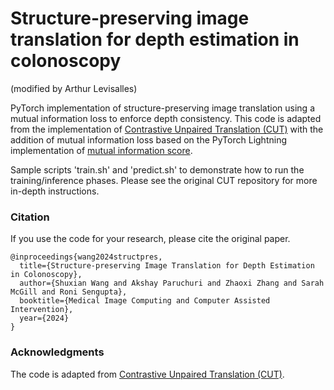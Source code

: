 # Structure-preserving image translation for depth estimation in colonoscopy

(modified by Arthur Levisalles)

PyTorch implementation of structure-preserving image translation using a mutual information loss to enforce depth consistency. This code is adapted from the implementation of [Contrastive Unpaired Translation (CUT)](https://github.com/taesungp/contrastive-unpaired-translation) with the addition of mutual information loss based on the PyTorch Lightning implementation of [mutual information score](https://lightning.ai/docs/torchmetrics/stable/clustering/mutual_info_score.html). 

Sample scripts 'train.sh' and 'predict.sh' to demonstrate how to run the training/inference phases. Please see the original CUT repository for more in-depth instructions.

### Citation
If you use the code for your research, please cite the original paper.
```
@inproceedings{wang2024structpres,
  title={Structure-preserving Image Translation for Depth Estimation in Colonoscopy},
  author={Shuxian Wang and Akshay Paruchuri and Zhaoxi Zhang and Sarah McGill and Roni Sengupta},
  booktitle={Medical Image Computing and Computer Assisted Intervention},
  year={2024}
}
```

### Acknowledgments
The code is adapted from [Contrastive Unpaired Translation (CUT)](https://github.com/taesungp/contrastive-unpaired-translation).
